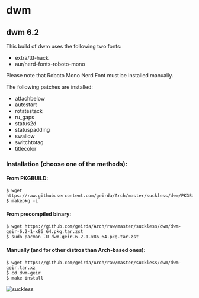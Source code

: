 # dwm 

## dwm 6.2

This build of dwm uses the following two fonts:

* extra/ttf-hack
* aur/nerd-fonts-roboto-mono

Please note that Roboto Mono Nerd Font must be installed manually.

The following patches are installed:

* attachbelow
* autostart
* rotatestack
* ru_gaps
* status2d
* statuspadding
* swallow
* switchtotag
* titlecolor

### Installation (choose one of the methods):

#### From PKGBUILD:

	$ wget https://raw.githubusercontent.com/geirda/Arch/master/suckless/dwm/PKGBUILD
	$ makepkg -i

#### From precompiled binary:

	$ wget https://github.com/geirda/Arch/raw/master/suckless/dwm/dwm-geir-6.2-1-x86_64.pkg.tar.zst
	$ sudo pacman -U dwm-geir-6.2-1-x86_64.pkg.tar.zst

#### Manually (and for other distros than Arch-based ones):

	$ wget https://github.com/geirda/Arch/raw/master/suckless/dwm/dwm-geir.tar.xz
	$ cd dwm-geir
	$ make install

![suckless](https://raw.githubusercontent.com/geirda/Arch/master/suckless/suckless.png)
